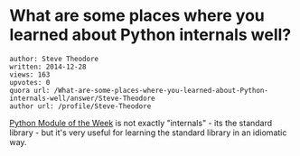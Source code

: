 # What are some places where you learned about Python internals well?

	author: Steve Theodore
	written: 2014-12-28
	views: 163
	upvotes: 0
	quora url: /What-are-some-places-where-you-learned-about-Python-internals-well/answer/Steve-Theodore
	author url: /profile/Steve-Theodore


[Python Module of the Week](http://pymotw.com/2/) is not exactly "internals" - its the standard library - but it's very useful for learning the standard library in an idiomatic way.

